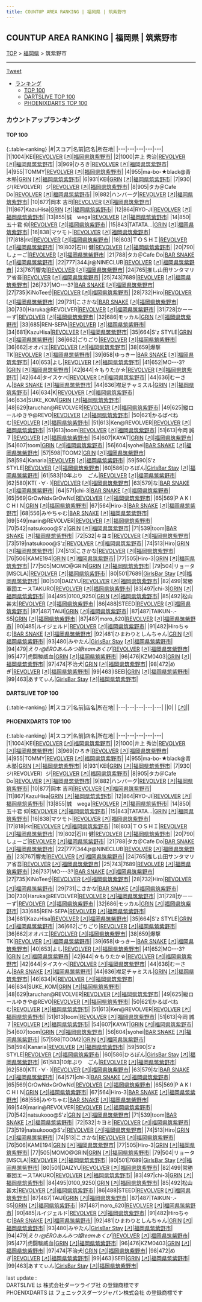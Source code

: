 ```yaml
---
title: COUNTUP AREA RANKING | 福岡県 | 筑紫野市
---
```

## COUNTUP AREA RANKING | 福岡県 | 筑紫野市

[TOP](/darts/rank/) > [福岡県](/darts/rank/福岡県/) > 筑紫野市

___

<a href="https://twitter.com/share?ref_src=twsrc%5Etfw" data-text="COUNTUP AREA RANKING | 福岡県筑紫野市" class="twitter-share-button" data-hashtags="DARTSLIVE,PHOENIXDARTS,darts,ダーツ" data-show-count="false">Tweet</a>

* [ランキング](#カウントアップランキング)
    * [TOP 100](#top-100)
    * [DARTSLIVE TOP 100](#dartslive-top-100)
    * [PHOENIXDARTS TOP 100](#phoenixdarts-top-100)

### カウントアップランキング

#### TOP 100



{:.table-ranking}
|#|スコア|名前|店名|所在地|
|---|---|---|---|---|
|1|1004|<span class="rank-name-pd">KEI</span>|<a href="/darts/rank/shops/86207.html">REVOLVER</a> <a href="https://vs.phoenixdarts.com/jp/shop/shopDetailInfo/s_86207?s_seq=86207">[↗]</a>|<a href="/darts/rank/福岡県/筑紫野市">福岡県筑紫野市</a>|
|2|1000|<span class="rank-name-pd">井上 秀治</span>|<a href="/darts/rank/shops/86207.html">REVOLVER</a> <a href="https://vs.phoenixdarts.com/jp/shop/shopDetailInfo/s_86207?s_seq=86207">[↗]</a>|<a href="/darts/rank/福岡県/筑紫野市">福岡県筑紫野市</a>|
|3|969|<span class="rank-name-pd">ひろき</span>|<a href="/darts/rank/shops/86207.html">REVOLVER</a> <a href="https://vs.phoenixdarts.com/jp/shop/shopDetailInfo/s_86207?s_seq=86207">[↗]</a>|<a href="/darts/rank/福岡県/筑紫野市">福岡県筑紫野市</a>|
|4|955|<span class="rank-name-pd">TOMMY</span>|<a href="/darts/rank/shops/86207.html">REVOLVER</a> <a href="https://vs.phoenixdarts.com/jp/shop/shopDetailInfo/s_86207?s_seq=86207">[↗]</a>|<a href="/darts/rank/福岡県/筑紫野市">福岡県筑紫野市</a>|
|4|955|<span class="rank-name-pd">ma-bo-★black@青木塾</span>|<a href="/darts/rank/shops/85645.html">GRIN</a> <a href="https://vs.phoenixdarts.com/jp/shop/shopDetailInfo/s_85645?s_seq=85645">[↗]</a>|<a href="/darts/rank/福岡県/筑紫野市">福岡県筑紫野市</a>|
|6|931|<span class="rank-name-pd">KEI</span>|<a href="/darts/rank/shops/85645.html">GRIN</a> <a href="https://vs.phoenixdarts.com/jp/shop/shopDetailInfo/s_85645?s_seq=85645">[↗]</a>|<a href="/darts/rank/福岡県/筑紫野市">福岡県筑紫野市</a>|
|7|930|<span class="rank-name-pd">ジ(REVOLVER）ジ</span>|<a href="/darts/rank/shops/86207.html">REVOLVER</a> <a href="https://vs.phoenixdarts.com/jp/shop/shopDetailInfo/s_86207?s_seq=86207">[↗]</a>|<a href="/darts/rank/福岡県/筑紫野市">福岡県筑紫野市</a>|
|8|905|<span class="rank-name-pd">タカ＠Cafe Do</span>|<a href="/darts/rank/shops/86207.html">REVOLVER</a> <a href="https://vs.phoenixdarts.com/jp/shop/shopDetailInfo/s_86207?s_seq=86207">[↗]</a>|<a href="/darts/rank/福岡県/筑紫野市">福岡県筑紫野市</a>|
|9|882|<span class="rank-name-pd">ハンバーグ</span>|<a href="/darts/rank/shops/86207.html">REVOLVER</a> <a href="https://vs.phoenixdarts.com/jp/shop/shopDetailInfo/s_86207?s_seq=86207">[↗]</a>|<a href="/darts/rank/福岡県/筑紫野市">福岡県筑紫野市</a>|
|10|877|<span class="rank-name-pd">岡本 吉司</span>|<a href="/darts/rank/shops/86207.html">REVOLVER</a> <a href="https://vs.phoenixdarts.com/jp/shop/shopDetailInfo/s_86207?s_seq=86207">[↗]</a>|<a href="/darts/rank/福岡県/筑紫野市">福岡県筑紫野市</a>|
|11|867|<span class="rank-name-pd">KazuHisa</span>|<a href="/darts/rank/shops/85645.html">GRIN</a> <a href="https://vs.phoenixdarts.com/jp/shop/shopDetailInfo/s_85645?s_seq=85645">[↗]</a>|<a href="/darts/rank/福岡県/筑紫野市">福岡県筑紫野市</a>|
|12|864|<span class="rank-name-pd">RYO-JI</span>|<a href="/darts/rank/shops/86207.html">REVOLVER</a> <a href="https://vs.phoenixdarts.com/jp/shop/shopDetailInfo/s_86207?s_seq=86207">[↗]</a>|<a href="/darts/rank/福岡県/筑紫野市">福岡県筑紫野市</a>|
|13|855|<span class="rank-name-pd">誠　wega</span>|<a href="/darts/rank/shops/86207.html">REVOLVER</a> <a href="https://vs.phoenixdarts.com/jp/shop/shopDetailInfo/s_86207?s_seq=86207">[↗]</a>|<a href="/darts/rank/福岡県/筑紫野市">福岡県筑紫野市</a>|
|14|850|<span class="rank-name-pd"><span class="pro-icon-pd"></span>五十君 仰</span>|<a href="/darts/rank/shops/86207.html">REVOLVER</a> <a href="https://vs.phoenixdarts.com/jp/shop/shopDetailInfo/s_86207?s_seq=86207">[↗]</a>|<a href="/darts/rank/福岡県/筑紫野市">福岡県筑紫野市</a>|
|15|843|<span class="rank-name-pd">TATATA...</span>|<a href="/darts/rank/shops/85645.html">GRIN</a> <a href="https://vs.phoenixdarts.com/jp/shop/shopDetailInfo/s_85645?s_seq=85645">[↗]</a>|<a href="/darts/rank/福岡県/筑紫野市">福岡県筑紫野市</a>|
|16|838|<span class="rank-name-pd">マツモト</span>|<a href="/darts/rank/shops/86207.html">REVOLVER</a> <a href="https://vs.phoenixdarts.com/jp/shop/shopDetailInfo/s_86207?s_seq=86207">[↗]</a>|<a href="/darts/rank/福岡県/筑紫野市">福岡県筑紫野市</a>|
|17|818|<span class="rank-name-pd">rkt</span>|<a href="/darts/rank/shops/86207.html">REVOLVER</a> <a href="https://vs.phoenixdarts.com/jp/shop/shopDetailInfo/s_86207?s_seq=86207">[↗]</a>|<a href="/darts/rank/福岡県/筑紫野市">福岡県筑紫野市</a>|
|18|803|<span class="rank-name-pd">ＴＯＳＨＩ</span>|<a href="/darts/rank/shops/86207.html">REVOLVER</a> <a href="https://vs.phoenixdarts.com/jp/shop/shopDetailInfo/s_86207?s_seq=86207">[↗]</a>|<a href="/darts/rank/福岡県/筑紫野市">福岡県筑紫野市</a>|
|19|802|<span class="rank-name-pd">石川 健</span>|<a href="/darts/rank/shops/86207.html">REVOLVER</a> <a href="https://vs.phoenixdarts.com/jp/shop/shopDetailInfo/s_86207?s_seq=86207">[↗]</a>|<a href="/darts/rank/福岡県/筑紫野市">福岡県筑紫野市</a>|
|20|790|<span class="rank-name-pd">しょーご</span>|<a href="/darts/rank/shops/86207.html">REVOLVER</a> <a href="https://vs.phoenixdarts.com/jp/shop/shopDetailInfo/s_86207?s_seq=86207">[↗]</a>|<a href="/darts/rank/福岡県/筑紫野市">福岡県筑紫野市</a>|
|21|788|<span class="rank-name-pd">タカ＠Cafe Do</span>|<a href="/darts/rank/shops/85534.html">BAR SNAKE</a> <a href="https://vs.phoenixdarts.com/jp/shop/shopDetailInfo/s_85534?s_seq=85534">[↗]</a>|<a href="/darts/rank/福岡県/筑紫野市">福岡県筑紫野市</a>|
|22|777|<span class="rank-name-pd">344.jr@NINECLUB</span>|<a href="/darts/rank/shops/86207.html">REVOLVER</a> <a href="https://vs.phoenixdarts.com/jp/shop/shopDetailInfo/s_86207?s_seq=86207">[↗]</a>|<a href="/darts/rank/福岡県/筑紫野市">福岡県筑紫野市</a>|
|23|767|<span class="rank-name-pd">響鬼</span>|<a href="/darts/rank/shops/86207.html">REVOLVER</a> <a href="https://vs.phoenixdarts.com/jp/shop/shopDetailInfo/s_86207?s_seq=86207">[↗]</a>|<a href="/darts/rank/福岡県/筑紫野市">福岡県筑紫野市</a>|
|24|765|<span class="rank-name-pd">推し山田サンタマリア省吾</span>|<a href="/darts/rank/shops/86207.html">REVOLVER</a> <a href="https://vs.phoenixdarts.com/jp/shop/shopDetailInfo/s_86207?s_seq=86207">[↗]</a>|<a href="/darts/rank/福岡県/筑紫野市">福岡県筑紫野市</a>|
|25|743|<span class="rank-name-pd">7689</span>|<a href="/darts/rank/shops/86207.html">REVOLVER</a> <a href="https://vs.phoenixdarts.com/jp/shop/shopDetailInfo/s_86207?s_seq=86207">[↗]</a>|<a href="/darts/rank/福岡県/筑紫野市">福岡県筑紫野市</a>|
|26|737|<span class="rank-name-pd">MO---3?</span>|<a href="/darts/rank/shops/85534.html">BAR SNAKE</a> <a href="https://vs.phoenixdarts.com/jp/shop/shopDetailInfo/s_85534?s_seq=85534">[↗]</a>|<a href="/darts/rank/福岡県/筑紫野市">福岡県筑紫野市</a>|
|27|735|<span class="rank-name-pd">KiNoTee☝️</span>|<a href="/darts/rank/shops/86207.html">REVOLVER</a> <a href="https://vs.phoenixdarts.com/jp/shop/shopDetailInfo/s_86207?s_seq=86207">[↗]</a>|<a href="/darts/rank/福岡県/筑紫野市">福岡県筑紫野市</a>|
|28|732|<span class="rank-name-pd">Hiro</span>|<a href="/darts/rank/shops/86207.html">REVOLVER</a> <a href="https://vs.phoenixdarts.com/jp/shop/shopDetailInfo/s_86207?s_seq=86207">[↗]</a>|<a href="/darts/rank/福岡県/筑紫野市">福岡県筑紫野市</a>|
|29|731|<span class="rank-name-pd">こさかな</span>|<a href="/darts/rank/shops/85534.html">BAR SNAKE</a> <a href="https://vs.phoenixdarts.com/jp/shop/shopDetailInfo/s_85534?s_seq=85534">[↗]</a>|<a href="/darts/rank/福岡県/筑紫野市">福岡県筑紫野市</a>|
|30|730|<span class="rank-name-pd">Haruka@REVOLVER</span>|<a href="/darts/rank/shops/86207.html">REVOLVER</a> <a href="https://vs.phoenixdarts.com/jp/shop/shopDetailInfo/s_86207?s_seq=86207">[↗]</a>|<a href="/darts/rank/福岡県/筑紫野市">福岡県筑紫野市</a>|
|31|728|<span class="rank-name-pd">かーーーず</span>|<a href="/darts/rank/shops/86207.html">REVOLVER</a> <a href="https://vs.phoenixdarts.com/jp/shop/shopDetailInfo/s_86207?s_seq=86207">[↗]</a>|<a href="/darts/rank/福岡県/筑紫野市">福岡県筑紫野市</a>|
|32|686|<span class="rank-name-pd">モッカル</span>|<a href="/darts/rank/shops/85645.html">GRIN</a> <a href="https://vs.phoenixdarts.com/jp/shop/shopDetailInfo/s_85645?s_seq=85645">[↗]</a>|<a href="/darts/rank/福岡県/筑紫野市">福岡県筑紫野市</a>|
|33|685|<span class="rank-name-pd">REN-SEPA</span>|<a href="/darts/rank/shops/86207.html">REVOLVER</a> <a href="https://vs.phoenixdarts.com/jp/shop/shopDetailInfo/s_86207?s_seq=86207">[↗]</a>|<a href="/darts/rank/福岡県/筑紫野市">福岡県筑紫野市</a>|
|34|681|<span class="rank-name-pd">KazuHisa</span>|<a href="/darts/rank/shops/86207.html">REVOLVER</a> <a href="https://vs.phoenixdarts.com/jp/shop/shopDetailInfo/s_86207?s_seq=86207">[↗]</a>|<a href="/darts/rank/福岡県/筑紫野市">福岡県筑紫野市</a>|
|35|664|<span class="rank-name-pd">S&#x27;z STYLE</span>|<a href="/darts/rank/shops/85645.html">GRIN</a> <a href="https://vs.phoenixdarts.com/jp/shop/shopDetailInfo/s_85645?s_seq=85645">[↗]</a>|<a href="/darts/rank/福岡県/筑紫野市">福岡県筑紫野市</a>|
|36|662|<span class="rank-name-pd">ごりごり</span>|<a href="/darts/rank/shops/86207.html">REVOLVER</a> <a href="https://vs.phoenixdarts.com/jp/shop/shopDetailInfo/s_86207?s_seq=86207">[↗]</a>|<a href="/darts/rank/福岡県/筑紫野市">福岡県筑紫野市</a>|
|36|662|<span class="rank-name-pd">オオバエ</span>|<a href="/darts/rank/shops/86207.html">REVOLVER</a> <a href="https://vs.phoenixdarts.com/jp/shop/shopDetailInfo/s_86207?s_seq=86207">[↗]</a>|<a href="/darts/rank/福岡県/筑紫野市">福岡県筑紫野市</a>|
|38|659|<span class="rank-name-pd">爆撃TK</span>|<a href="/darts/rank/shops/86207.html">REVOLVER</a> <a href="https://vs.phoenixdarts.com/jp/shop/shopDetailInfo/s_86207?s_seq=86207">[↗]</a>|<a href="/darts/rank/福岡県/筑紫野市">福岡県筑紫野市</a>|
|39|658|<span class="rank-name-pd">ゆっきー</span>|<a href="/darts/rank/shops/85534.html">BAR SNAKE</a> <a href="https://vs.phoenixdarts.com/jp/shop/shopDetailInfo/s_85534?s_seq=85534">[↗]</a>|<a href="/darts/rank/福岡県/筑紫野市">福岡県筑紫野市</a>|
|40|653|<span class="rank-name-pd">よし</span>|<a href="/darts/rank/shops/86207.html">REVOLVER</a> <a href="https://vs.phoenixdarts.com/jp/shop/shopDetailInfo/s_86207?s_seq=86207">[↗]</a>|<a href="/darts/rank/福岡県/筑紫野市">福岡県筑紫野市</a>|
|41|652|<span class="rank-name-pd">MO---3?</span>|<a href="/darts/rank/shops/85645.html">GRIN</a> <a href="https://vs.phoenixdarts.com/jp/shop/shopDetailInfo/s_85645?s_seq=85645">[↗]</a>|<a href="/darts/rank/福岡県/筑紫野市">福岡県筑紫野市</a>|
|42|644|<span class="rank-name-pd">☆もりたか☆</span>|<a href="/darts/rank/shops/86207.html">REVOLVER</a> <a href="https://vs.phoenixdarts.com/jp/shop/shopDetailInfo/s_86207?s_seq=86207">[↗]</a>|<a href="/darts/rank/福岡県/筑紫野市">福岡県筑紫野市</a>|
|42|644|<span class="rank-name-pd">タイスケべ</span>|<a href="/darts/rank/shops/86207.html">REVOLVER</a> <a href="https://vs.phoenixdarts.com/jp/shop/shopDetailInfo/s_86207?s_seq=86207">[↗]</a>|<a href="/darts/rank/福岡県/筑紫野市">福岡県筑紫野市</a>|
|44|636|<span class="rank-name-pd">むーさん</span>|<a href="/darts/rank/shops/85534.html">BAR SNAKE</a> <a href="https://vs.phoenixdarts.com/jp/shop/shopDetailInfo/s_85534?s_seq=85534">[↗]</a>|<a href="/darts/rank/福岡県/筑紫野市">福岡県筑紫野市</a>|
|44|636|<span class="rank-name-pd">襟足チャミスル</span>|<a href="/darts/rank/shops/85645.html">GRIN</a> <a href="https://vs.phoenixdarts.com/jp/shop/shopDetailInfo/s_85645?s_seq=85645">[↗]</a>|<a href="/darts/rank/福岡県/筑紫野市">福岡県筑紫野市</a>|
|46|634|<span class="rank-name-pd">K</span>|<a href="/darts/rank/shops/86207.html">REVOLVER</a> <a href="https://vs.phoenixdarts.com/jp/shop/shopDetailInfo/s_86207?s_seq=86207">[↗]</a>|<a href="/darts/rank/福岡県/筑紫野市">福岡県筑紫野市</a>|
|46|634|<span class="rank-name-pd">SUKE_KOM</span>|<a href="/darts/rank/shops/85645.html">GRIN</a> <a href="https://vs.phoenixdarts.com/jp/shop/shopDetailInfo/s_85645?s_seq=85645">[↗]</a>|<a href="/darts/rank/福岡県/筑紫野市">福岡県筑紫野市</a>|
|48|629|<span class="rank-name-pd">taruchan@REVOLVER</span>|<a href="/darts/rank/shops/86207.html">REVOLVER</a> <a href="https://vs.phoenixdarts.com/jp/shop/shopDetailInfo/s_86207?s_seq=86207">[↗]</a>|<a href="/darts/rank/福岡県/筑紫野市">福岡県筑紫野市</a>|
|49|625|<span class="rank-name-pd">縦ロールゆきや@REVO</span>|<a href="/darts/rank/shops/86207.html">REVOLVER</a> <a href="https://vs.phoenixdarts.com/jp/shop/shopDetailInfo/s_86207?s_seq=86207">[↗]</a>|<a href="/darts/rank/福岡県/筑紫野市">福岡県筑紫野市</a>|
|50|621|<span class="rank-name-pd">かるばぺねむ</span>|<a href="/darts/rank/shops/86207.html">REVOLVER</a> <a href="https://vs.phoenixdarts.com/jp/shop/shopDetailInfo/s_86207?s_seq=86207">[↗]</a>|<a href="/darts/rank/福岡県/筑紫野市">福岡県筑紫野市</a>|
|51|613|<span class="rank-name-pd">Ken@REVOLVER</span>|<a href="/darts/rank/shops/86207.html">REVOLVER</a> <a href="https://vs.phoenixdarts.com/jp/shop/shopDetailInfo/s_86207?s_seq=86207">[↗]</a>|<a href="/darts/rank/福岡県/筑紫野市">福岡県筑紫野市</a>|
|51|613|<span class="rank-name-pd">toom</span>|<a href="/darts/rank/shops/86207.html">REVOLVER</a> <a href="https://vs.phoenixdarts.com/jp/shop/shopDetailInfo/s_86207?s_seq=86207">[↗]</a>|<a href="/darts/rank/福岡県/筑紫野市">福岡県筑紫野市</a>|
|51|613|<span class="rank-name-pd">今岡 誠７</span>|<a href="/darts/rank/shops/86207.html">REVOLVER</a> <a href="https://vs.phoenixdarts.com/jp/shop/shopDetailInfo/s_86207?s_seq=86207">[↗]</a>|<a href="/darts/rank/福岡県/筑紫野市">福岡県筑紫野市</a>|
|54|607|<span class="rank-name-pd">KAYAT</span>|<a href="/darts/rank/shops/85645.html">GRIN</a> <a href="https://vs.phoenixdarts.com/jp/shop/shopDetailInfo/s_85645?s_seq=85645">[↗]</a>|<a href="/darts/rank/福岡県/筑紫野市">福岡県筑紫野市</a>|
|54|607|<span class="rank-name-pd">toom</span>|<a href="/darts/rank/shops/85645.html">GRIN</a> <a href="https://vs.phoenixdarts.com/jp/shop/shopDetailInfo/s_85645?s_seq=85645">[↗]</a>|<a href="/darts/rank/福岡県/筑紫野市">福岡県筑紫野市</a>|
|56|604|<span class="rank-name-pd">syohei</span>|<a href="/darts/rank/shops/85534.html">BAR SNAKE</a> <a href="https://vs.phoenixdarts.com/jp/shop/shopDetailInfo/s_85534?s_seq=85534">[↗]</a>|<a href="/darts/rank/福岡県/筑紫野市">福岡県筑紫野市</a>|
|57|598|<span class="rank-name-pd">TOOM2</span>|<a href="/darts/rank/shops/85645.html">GRIN</a> <a href="https://vs.phoenixdarts.com/jp/shop/shopDetailInfo/s_85645?s_seq=85645">[↗]</a>|<a href="/darts/rank/福岡県/筑紫野市">福岡県筑紫野市</a>|
|58|594|<span class="rank-name-pd">Kanaria</span>|<a href="/darts/rank/shops/86207.html">REVOLVER</a> <a href="https://vs.phoenixdarts.com/jp/shop/shopDetailInfo/s_86207?s_seq=86207">[↗]</a>|<a href="/darts/rank/福岡県/筑紫野市">福岡県筑紫野市</a>|
|59|590|<span class="rank-name-pd">S&#x27;z STYLE</span>|<a href="/darts/rank/shops/86207.html">REVOLVER</a> <a href="https://vs.phoenixdarts.com/jp/shop/shopDetailInfo/s_86207?s_seq=86207">[↗]</a>|<a href="/darts/rank/福岡県/筑紫野市">福岡県筑紫野市</a>|
|60|586|<span class="rank-name-pd">ひろぽん</span>|<a href="/darts/rank/shops/85653.html">GirlsBar Stay</a> <a href="https://vs.phoenixdarts.com/jp/shop/shopDetailInfo/s_85653?s_seq=85653">[↗]</a>|<a href="/darts/rank/福岡県/筑紫野市">福岡県筑紫野市</a>|
|61|583|<span class="rank-name-pd">10年ぶり　ごん</span>|<a href="/darts/rank/shops/86207.html">REVOLVER</a> <a href="https://vs.phoenixdarts.com/jp/shop/shopDetailInfo/s_86207?s_seq=86207">[↗]</a>|<a href="/darts/rank/福岡県/筑紫野市">福岡県筑紫野市</a>|
|62|580|<span class="rank-name-pd">KT( ･∀･ )</span>|<a href="/darts/rank/shops/86207.html">REVOLVER</a> <a href="https://vs.phoenixdarts.com/jp/shop/shopDetailInfo/s_86207?s_seq=86207">[↗]</a>|<a href="/darts/rank/福岡県/筑紫野市">福岡県筑紫野市</a>|
|63|579|<span class="rank-name-pd">な</span>|<a href="/darts/rank/shops/85534.html">BAR SNAKE</a> <a href="https://vs.phoenixdarts.com/jp/shop/shopDetailInfo/s_85534?s_seq=85534">[↗]</a>|<a href="/darts/rank/福岡県/筑紫野市">福岡県筑紫野市</a>|
|64|571|<span class="rank-name-pd">chi-3</span>|<a href="/darts/rank/shops/85534.html">BAR SNAKE</a> <a href="https://vs.phoenixdarts.com/jp/shop/shopDetailInfo/s_85534?s_seq=85534">[↗]</a>|<a href="/darts/rank/福岡県/筑紫野市">福岡県筑紫野市</a>|
|65|569|<span class="rank-name-pd">GrOwNd×GrOwNd</span>|<a href="/darts/rank/shops/86207.html">REVOLVER</a> <a href="https://vs.phoenixdarts.com/jp/shop/shopDetailInfo/s_86207?s_seq=86207">[↗]</a>|<a href="/darts/rank/福岡県/筑紫野市">福岡県筑紫野市</a>|
|65|569|<span class="rank-name-pd">P A K I C H I N</span>|<a href="/darts/rank/shops/85645.html">GRIN</a> <a href="https://vs.phoenixdarts.com/jp/shop/shopDetailInfo/s_85645?s_seq=85645">[↗]</a>|<a href="/darts/rank/福岡県/筑紫野市">福岡県筑紫野市</a>|
|67|564|<span class="rank-name-pd">Hiro-3</span>|<a href="/darts/rank/shops/85534.html">BAR SNAKE</a> <a href="https://vs.phoenixdarts.com/jp/shop/shopDetailInfo/s_85534?s_seq=85534">[↗]</a>|<a href="/darts/rank/福岡県/筑紫野市">福岡県筑紫野市</a>|
|68|556|<span class="rank-name-pd">みやちゃむ</span>|<a href="/darts/rank/shops/85534.html">BAR SNAKE</a> <a href="https://vs.phoenixdarts.com/jp/shop/shopDetailInfo/s_85534?s_seq=85534">[↗]</a>|<a href="/darts/rank/福岡県/筑紫野市">福岡県筑紫野市</a>|
|69|549|<span class="rank-name-pd">marin@REVOLVER</span>|<a href="/darts/rank/shops/86207.html">REVOLVER</a> <a href="https://vs.phoenixdarts.com/jp/shop/shopDetailInfo/s_86207?s_seq=86207">[↗]</a>|<a href="/darts/rank/福岡県/筑紫野市">福岡県筑紫野市</a>|
|70|542|<span class="rank-name-pd">natsukooo@S&#x27;z</span>|<a href="/darts/rank/shops/85645.html">GRIN</a> <a href="https://vs.phoenixdarts.com/jp/shop/shopDetailInfo/s_85645?s_seq=85645">[↗]</a>|<a href="/darts/rank/福岡県/筑紫野市">福岡県筑紫野市</a>|
|71|539|<span class="rank-name-pd">toom</span>|<a href="/darts/rank/shops/85534.html">BAR SNAKE</a> <a href="https://vs.phoenixdarts.com/jp/shop/shopDetailInfo/s_85534?s_seq=85534">[↗]</a>|<a href="/darts/rank/福岡県/筑紫野市">福岡県筑紫野市</a>|
|72|532|<span class="rank-name-pd">キヨミ</span>|<a href="/darts/rank/shops/86207.html">REVOLVER</a> <a href="https://vs.phoenixdarts.com/jp/shop/shopDetailInfo/s_86207?s_seq=86207">[↗]</a>|<a href="/darts/rank/福岡県/筑紫野市">福岡県筑紫野市</a>|
|73|519|<span class="rank-name-pd">natsukooo@S&#x27;z</span>|<a href="/darts/rank/shops/86207.html">REVOLVER</a> <a href="https://vs.phoenixdarts.com/jp/shop/shopDetailInfo/s_86207?s_seq=86207">[↗]</a>|<a href="/darts/rank/福岡県/筑紫野市">福岡県筑紫野市</a>|
|74|513|<span class="rank-name-pd">Hiro</span>|<a href="/darts/rank/shops/85645.html">GRIN</a> <a href="https://vs.phoenixdarts.com/jp/shop/shopDetailInfo/s_85645?s_seq=85645">[↗]</a>|<a href="/darts/rank/福岡県/筑紫野市">福岡県筑紫野市</a>|
|74|513|<span class="rank-name-pd">こさかな</span>|<a href="/darts/rank/shops/86207.html">REVOLVER</a> <a href="https://vs.phoenixdarts.com/jp/shop/shopDetailInfo/s_86207?s_seq=86207">[↗]</a>|<a href="/darts/rank/福岡県/筑紫野市">福岡県筑紫野市</a>|
|76|506|<span class="rank-name-pd">KAME194</span>|<a href="/darts/rank/shops/85645.html">GRIN</a> <a href="https://vs.phoenixdarts.com/jp/shop/shopDetailInfo/s_85645?s_seq=85645">[↗]</a>|<a href="/darts/rank/福岡県/筑紫野市">福岡県筑紫野市</a>|
|77|505|<span class="rank-name-pd">Hiro-3</span>|<a href="/darts/rank/shops/85645.html">GRIN</a> <a href="https://vs.phoenixdarts.com/jp/shop/shopDetailInfo/s_85645?s_seq=85645">[↗]</a>|<a href="/darts/rank/福岡県/筑紫野市">福岡県筑紫野市</a>|
|77|505|<span class="rank-name-pd">MOMO@GRIN</span>|<a href="/darts/rank/shops/85645.html">GRIN</a> <a href="https://vs.phoenixdarts.com/jp/shop/shopDetailInfo/s_85645?s_seq=85645">[↗]</a>|<a href="/darts/rank/福岡県/筑紫野市">福岡県筑紫野市</a>|
|79|504|<span class="rank-name-pd">リョータ[MSCLA]</span>|<a href="/darts/rank/shops/86207.html">REVOLVER</a> <a href="https://vs.phoenixdarts.com/jp/shop/shopDetailInfo/s_86207?s_seq=86207">[↗]</a>|<a href="/darts/rank/福岡県/筑紫野市">福岡県筑紫野市</a>|
|80|501|<span class="rank-name-pd">7689</span>|<a href="/darts/rank/shops/85653.html">GirlsBar Stay</a> <a href="https://vs.phoenixdarts.com/jp/shop/shopDetailInfo/s_85653?s_seq=85653">[↗]</a>|<a href="/darts/rank/福岡県/筑紫野市">福岡県筑紫野市</a>|
|80|501|<span class="rank-name-pd">DAIZYU</span>|<a href="/darts/rank/shops/86207.html">REVOLVER</a> <a href="https://vs.phoenixdarts.com/jp/shop/shopDetailInfo/s_86207?s_seq=86207">[↗]</a>|<a href="/darts/rank/福岡県/筑紫野市">福岡県筑紫野市</a>|
|82|499|<span class="rank-name-pd">常勝軍団エースTAKURO</span>|<a href="/darts/rank/shops/86207.html">REVOLVER</a> <a href="https://vs.phoenixdarts.com/jp/shop/shopDetailInfo/s_86207?s_seq=86207">[↗]</a>|<a href="/darts/rank/福岡県/筑紫野市">福岡県筑紫野市</a>|
|83|497|<span class="rank-name-pd">chi-3</span>|<a href="/darts/rank/shops/85645.html">GRIN</a> <a href="https://vs.phoenixdarts.com/jp/shop/shopDetailInfo/s_85645?s_seq=85645">[↗]</a>|<a href="/darts/rank/福岡県/筑紫野市">福岡県筑紫野市</a>|
|84|495|<span class="rank-name-pd">0100_9250</span>|<a href="/darts/rank/shops/85645.html">GRIN</a> <a href="https://vs.phoenixdarts.com/jp/shop/shopDetailInfo/s_85645?s_seq=85645">[↗]</a>|<a href="/darts/rank/福岡県/筑紫野市">福岡県筑紫野市</a>|
|85|492|<span class="rank-name-pd">松山　甚太</span>|<a href="/darts/rank/shops/86207.html">REVOLVER</a> <a href="https://vs.phoenixdarts.com/jp/shop/shopDetailInfo/s_86207?s_seq=86207">[↗]</a>|<a href="/darts/rank/福岡県/筑紫野市">福岡県筑紫野市</a>|
|86|488|<span class="rank-name-pd">STEED</span>|<a href="/darts/rank/shops/86207.html">REVOLVER</a> <a href="https://vs.phoenixdarts.com/jp/shop/shopDetailInfo/s_86207?s_seq=86207">[↗]</a>|<a href="/darts/rank/福岡県/筑紫野市">福岡県筑紫野市</a>|
|87|487|<span class="rank-name-pd">TAIJI</span>|<a href="/darts/rank/shops/85645.html">GRIN</a> <a href="https://vs.phoenixdarts.com/jp/shop/shopDetailInfo/s_85645?s_seq=85645">[↗]</a>|<a href="/darts/rank/福岡県/筑紫野市">福岡県筑紫野市</a>|
|87|487|<span class="rank-name-pd">TAIKUN-.-S5</span>|<a href="/darts/rank/shops/85645.html">GRIN</a> <a href="https://vs.phoenixdarts.com/jp/shop/shopDetailInfo/s_85645?s_seq=85645">[↗]</a>|<a href="/darts/rank/福岡県/筑紫野市">福岡県筑紫野市</a>|
|87|487|<span class="rank-name-pd">moro_620</span>|<a href="/darts/rank/shops/86207.html">REVOLVER</a> <a href="https://vs.phoenixdarts.com/jp/shop/shopDetailInfo/s_86207?s_seq=86207">[↗]</a>|<a href="/darts/rank/福岡県/筑紫野市">福岡県筑紫野市</a>|
|90|485|<span class="rank-name-pd">ルイジェルド</span>|<a href="/darts/rank/shops/86207.html">REVOLVER</a> <a href="https://vs.phoenixdarts.com/jp/shop/shopDetailInfo/s_86207?s_seq=86207">[↗]</a>|<a href="/darts/rank/福岡県/筑紫野市">福岡県筑紫野市</a>|
|91|482|<span class="rank-name-pd">Hiroちゃむ</span>|<a href="/darts/rank/shops/85534.html">BAR SNAKE</a> <a href="https://vs.phoenixdarts.com/jp/shop/shopDetailInfo/s_85534?s_seq=85534">[↗]</a>|<a href="/darts/rank/福岡県/筑紫野市">福岡県筑紫野市</a>|
|92|481|<span class="rank-name-pd">ひまわりとしんちゃん</span>|<a href="/darts/rank/shops/85645.html">GRIN</a> <a href="https://vs.phoenixdarts.com/jp/shop/shopDetailInfo/s_85645?s_seq=85645">[↗]</a>|<a href="/darts/rank/福岡県/筑紫野市">福岡県筑紫野市</a>|
|93|480|<span class="rank-name-pd">みやたん</span>|<a href="/darts/rank/shops/85653.html">GirlsBar Stay</a> <a href="https://vs.phoenixdarts.com/jp/shop/shopDetailInfo/s_85653?s_seq=85653">[↗]</a>|<a href="/darts/rank/福岡県/筑紫野市">福岡県筑紫野市</a>|
|94|479|<span class="rank-name-pd">*えりｨ@EROあんみつ姫teamあくび*</span>|<a href="/darts/rank/shops/86207.html">REVOLVER</a> <a href="https://vs.phoenixdarts.com/jp/shop/shopDetailInfo/s_86207?s_seq=86207">[↗]</a>|<a href="/darts/rank/福岡県/筑紫野市">福岡県筑紫野市</a>|
|95|477|<span class="rank-name-pd">虎闘駿威血</span>|<a href="/darts/rank/shops/85645.html">GRIN</a> <a href="https://vs.phoenixdarts.com/jp/shop/shopDetailInfo/s_85645?s_seq=85645">[↗]</a>|<a href="/darts/rank/福岡県/筑紫野市">福岡県筑紫野市</a>|
|96|476|<span class="rank-name-pd">KZM0403</span>|<a href="/darts/rank/shops/85645.html">GRIN</a> <a href="https://vs.phoenixdarts.com/jp/shop/shopDetailInfo/s_85645?s_seq=85645">[↗]</a>|<a href="/darts/rank/福岡県/筑紫野市">福岡県筑紫野市</a>|
|97|474|<span class="rank-name-pd">不治犬</span>|<a href="/darts/rank/shops/85645.html">GRIN</a> <a href="https://vs.phoenixdarts.com/jp/shop/shopDetailInfo/s_85645?s_seq=85645">[↗]</a>|<a href="/darts/rank/福岡県/筑紫野市">福岡県筑紫野市</a>|
|98|472|<span class="rank-name-pd">めぎ</span>|<a href="/darts/rank/shops/86207.html">REVOLVER</a> <a href="https://vs.phoenixdarts.com/jp/shop/shopDetailInfo/s_86207?s_seq=86207">[↗]</a>|<a href="/darts/rank/福岡県/筑紫野市">福岡県筑紫野市</a>|
|99|463|<span class="rank-name-pd">ISEEI</span>|<a href="/darts/rank/shops/85645.html">GRIN</a> <a href="https://vs.phoenixdarts.com/jp/shop/shopDetailInfo/s_85645?s_seq=85645">[↗]</a>|<a href="/darts/rank/福岡県/筑紫野市">福岡県筑紫野市</a>|
|99|463|<span class="rank-name-pd">あすてぃん</span>|<a href="/darts/rank/shops/85653.html">GirlsBar Stay</a> <a href="https://vs.phoenixdarts.com/jp/shop/shopDetailInfo/s_85653?s_seq=85653">[↗]</a>|<a href="/darts/rank/福岡県/筑紫野市">福岡県筑紫野市</a>|


#### DARTSLIVE TOP 100



{:.table-ranking}
|#|スコア|名前|店名|所在地|
|---|---|---|---|---|
||0|<span class="rank-name-dl"> </span>|<a href="/darts/rank/shops/.html"></a> <a href="">[↗]</a>|<a href="/darts/rank//"></a>|


#### PHOENIXDARTS TOP 100



{:.table-ranking}
|#|スコア|名前|店名|所在地|
|---|---|---|---|---|
|1|1004|<span class="rank-name-pd">KEI</span>|<a href="/darts/rank/shops/86207.html">REVOLVER</a> <a href="https://vs.phoenixdarts.com/jp/shop/shopDetailInfo/s_86207?s_seq=86207">[↗]</a>|<a href="/darts/rank/福岡県/筑紫野市">福岡県筑紫野市</a>|
|2|1000|<span class="rank-name-pd">井上 秀治</span>|<a href="/darts/rank/shops/86207.html">REVOLVER</a> <a href="https://vs.phoenixdarts.com/jp/shop/shopDetailInfo/s_86207?s_seq=86207">[↗]</a>|<a href="/darts/rank/福岡県/筑紫野市">福岡県筑紫野市</a>|
|3|969|<span class="rank-name-pd">ひろき</span>|<a href="/darts/rank/shops/86207.html">REVOLVER</a> <a href="https://vs.phoenixdarts.com/jp/shop/shopDetailInfo/s_86207?s_seq=86207">[↗]</a>|<a href="/darts/rank/福岡県/筑紫野市">福岡県筑紫野市</a>|
|4|955|<span class="rank-name-pd">TOMMY</span>|<a href="/darts/rank/shops/86207.html">REVOLVER</a> <a href="https://vs.phoenixdarts.com/jp/shop/shopDetailInfo/s_86207?s_seq=86207">[↗]</a>|<a href="/darts/rank/福岡県/筑紫野市">福岡県筑紫野市</a>|
|4|955|<span class="rank-name-pd">ma-bo-★black@青木塾</span>|<a href="/darts/rank/shops/85645.html">GRIN</a> <a href="https://vs.phoenixdarts.com/jp/shop/shopDetailInfo/s_85645?s_seq=85645">[↗]</a>|<a href="/darts/rank/福岡県/筑紫野市">福岡県筑紫野市</a>|
|6|931|<span class="rank-name-pd">KEI</span>|<a href="/darts/rank/shops/85645.html">GRIN</a> <a href="https://vs.phoenixdarts.com/jp/shop/shopDetailInfo/s_85645?s_seq=85645">[↗]</a>|<a href="/darts/rank/福岡県/筑紫野市">福岡県筑紫野市</a>|
|7|930|<span class="rank-name-pd">ジ(REVOLVER）ジ</span>|<a href="/darts/rank/shops/86207.html">REVOLVER</a> <a href="https://vs.phoenixdarts.com/jp/shop/shopDetailInfo/s_86207?s_seq=86207">[↗]</a>|<a href="/darts/rank/福岡県/筑紫野市">福岡県筑紫野市</a>|
|8|905|<span class="rank-name-pd">タカ＠Cafe Do</span>|<a href="/darts/rank/shops/86207.html">REVOLVER</a> <a href="https://vs.phoenixdarts.com/jp/shop/shopDetailInfo/s_86207?s_seq=86207">[↗]</a>|<a href="/darts/rank/福岡県/筑紫野市">福岡県筑紫野市</a>|
|9|882|<span class="rank-name-pd">ハンバーグ</span>|<a href="/darts/rank/shops/86207.html">REVOLVER</a> <a href="https://vs.phoenixdarts.com/jp/shop/shopDetailInfo/s_86207?s_seq=86207">[↗]</a>|<a href="/darts/rank/福岡県/筑紫野市">福岡県筑紫野市</a>|
|10|877|<span class="rank-name-pd">岡本 吉司</span>|<a href="/darts/rank/shops/86207.html">REVOLVER</a> <a href="https://vs.phoenixdarts.com/jp/shop/shopDetailInfo/s_86207?s_seq=86207">[↗]</a>|<a href="/darts/rank/福岡県/筑紫野市">福岡県筑紫野市</a>|
|11|867|<span class="rank-name-pd">KazuHisa</span>|<a href="/darts/rank/shops/85645.html">GRIN</a> <a href="https://vs.phoenixdarts.com/jp/shop/shopDetailInfo/s_85645?s_seq=85645">[↗]</a>|<a href="/darts/rank/福岡県/筑紫野市">福岡県筑紫野市</a>|
|12|864|<span class="rank-name-pd">RYO-JI</span>|<a href="/darts/rank/shops/86207.html">REVOLVER</a> <a href="https://vs.phoenixdarts.com/jp/shop/shopDetailInfo/s_86207?s_seq=86207">[↗]</a>|<a href="/darts/rank/福岡県/筑紫野市">福岡県筑紫野市</a>|
|13|855|<span class="rank-name-pd">誠　wega</span>|<a href="/darts/rank/shops/86207.html">REVOLVER</a> <a href="https://vs.phoenixdarts.com/jp/shop/shopDetailInfo/s_86207?s_seq=86207">[↗]</a>|<a href="/darts/rank/福岡県/筑紫野市">福岡県筑紫野市</a>|
|14|850|<span class="rank-name-pd"><span class="pro-icon-pd"></span>五十君 仰</span>|<a href="/darts/rank/shops/86207.html">REVOLVER</a> <a href="https://vs.phoenixdarts.com/jp/shop/shopDetailInfo/s_86207?s_seq=86207">[↗]</a>|<a href="/darts/rank/福岡県/筑紫野市">福岡県筑紫野市</a>|
|15|843|<span class="rank-name-pd">TATATA...</span>|<a href="/darts/rank/shops/85645.html">GRIN</a> <a href="https://vs.phoenixdarts.com/jp/shop/shopDetailInfo/s_85645?s_seq=85645">[↗]</a>|<a href="/darts/rank/福岡県/筑紫野市">福岡県筑紫野市</a>|
|16|838|<span class="rank-name-pd">マツモト</span>|<a href="/darts/rank/shops/86207.html">REVOLVER</a> <a href="https://vs.phoenixdarts.com/jp/shop/shopDetailInfo/s_86207?s_seq=86207">[↗]</a>|<a href="/darts/rank/福岡県/筑紫野市">福岡県筑紫野市</a>|
|17|818|<span class="rank-name-pd">rkt</span>|<a href="/darts/rank/shops/86207.html">REVOLVER</a> <a href="https://vs.phoenixdarts.com/jp/shop/shopDetailInfo/s_86207?s_seq=86207">[↗]</a>|<a href="/darts/rank/福岡県/筑紫野市">福岡県筑紫野市</a>|
|18|803|<span class="rank-name-pd">ＴＯＳＨＩ</span>|<a href="/darts/rank/shops/86207.html">REVOLVER</a> <a href="https://vs.phoenixdarts.com/jp/shop/shopDetailInfo/s_86207?s_seq=86207">[↗]</a>|<a href="/darts/rank/福岡県/筑紫野市">福岡県筑紫野市</a>|
|19|802|<span class="rank-name-pd">石川 健</span>|<a href="/darts/rank/shops/86207.html">REVOLVER</a> <a href="https://vs.phoenixdarts.com/jp/shop/shopDetailInfo/s_86207?s_seq=86207">[↗]</a>|<a href="/darts/rank/福岡県/筑紫野市">福岡県筑紫野市</a>|
|20|790|<span class="rank-name-pd">しょーご</span>|<a href="/darts/rank/shops/86207.html">REVOLVER</a> <a href="https://vs.phoenixdarts.com/jp/shop/shopDetailInfo/s_86207?s_seq=86207">[↗]</a>|<a href="/darts/rank/福岡県/筑紫野市">福岡県筑紫野市</a>|
|21|788|<span class="rank-name-pd">タカ＠Cafe Do</span>|<a href="/darts/rank/shops/85534.html">BAR SNAKE</a> <a href="https://vs.phoenixdarts.com/jp/shop/shopDetailInfo/s_85534?s_seq=85534">[↗]</a>|<a href="/darts/rank/福岡県/筑紫野市">福岡県筑紫野市</a>|
|22|777|<span class="rank-name-pd">344.jr@NINECLUB</span>|<a href="/darts/rank/shops/86207.html">REVOLVER</a> <a href="https://vs.phoenixdarts.com/jp/shop/shopDetailInfo/s_86207?s_seq=86207">[↗]</a>|<a href="/darts/rank/福岡県/筑紫野市">福岡県筑紫野市</a>|
|23|767|<span class="rank-name-pd">響鬼</span>|<a href="/darts/rank/shops/86207.html">REVOLVER</a> <a href="https://vs.phoenixdarts.com/jp/shop/shopDetailInfo/s_86207?s_seq=86207">[↗]</a>|<a href="/darts/rank/福岡県/筑紫野市">福岡県筑紫野市</a>|
|24|765|<span class="rank-name-pd">推し山田サンタマリア省吾</span>|<a href="/darts/rank/shops/86207.html">REVOLVER</a> <a href="https://vs.phoenixdarts.com/jp/shop/shopDetailInfo/s_86207?s_seq=86207">[↗]</a>|<a href="/darts/rank/福岡県/筑紫野市">福岡県筑紫野市</a>|
|25|743|<span class="rank-name-pd">7689</span>|<a href="/darts/rank/shops/86207.html">REVOLVER</a> <a href="https://vs.phoenixdarts.com/jp/shop/shopDetailInfo/s_86207?s_seq=86207">[↗]</a>|<a href="/darts/rank/福岡県/筑紫野市">福岡県筑紫野市</a>|
|26|737|<span class="rank-name-pd">MO---3?</span>|<a href="/darts/rank/shops/85534.html">BAR SNAKE</a> <a href="https://vs.phoenixdarts.com/jp/shop/shopDetailInfo/s_85534?s_seq=85534">[↗]</a>|<a href="/darts/rank/福岡県/筑紫野市">福岡県筑紫野市</a>|
|27|735|<span class="rank-name-pd">KiNoTee☝️</span>|<a href="/darts/rank/shops/86207.html">REVOLVER</a> <a href="https://vs.phoenixdarts.com/jp/shop/shopDetailInfo/s_86207?s_seq=86207">[↗]</a>|<a href="/darts/rank/福岡県/筑紫野市">福岡県筑紫野市</a>|
|28|732|<span class="rank-name-pd">Hiro</span>|<a href="/darts/rank/shops/86207.html">REVOLVER</a> <a href="https://vs.phoenixdarts.com/jp/shop/shopDetailInfo/s_86207?s_seq=86207">[↗]</a>|<a href="/darts/rank/福岡県/筑紫野市">福岡県筑紫野市</a>|
|29|731|<span class="rank-name-pd">こさかな</span>|<a href="/darts/rank/shops/85534.html">BAR SNAKE</a> <a href="https://vs.phoenixdarts.com/jp/shop/shopDetailInfo/s_85534?s_seq=85534">[↗]</a>|<a href="/darts/rank/福岡県/筑紫野市">福岡県筑紫野市</a>|
|30|730|<span class="rank-name-pd">Haruka@REVOLVER</span>|<a href="/darts/rank/shops/86207.html">REVOLVER</a> <a href="https://vs.phoenixdarts.com/jp/shop/shopDetailInfo/s_86207?s_seq=86207">[↗]</a>|<a href="/darts/rank/福岡県/筑紫野市">福岡県筑紫野市</a>|
|31|728|<span class="rank-name-pd">かーーーず</span>|<a href="/darts/rank/shops/86207.html">REVOLVER</a> <a href="https://vs.phoenixdarts.com/jp/shop/shopDetailInfo/s_86207?s_seq=86207">[↗]</a>|<a href="/darts/rank/福岡県/筑紫野市">福岡県筑紫野市</a>|
|32|686|<span class="rank-name-pd">モッカル</span>|<a href="/darts/rank/shops/85645.html">GRIN</a> <a href="https://vs.phoenixdarts.com/jp/shop/shopDetailInfo/s_85645?s_seq=85645">[↗]</a>|<a href="/darts/rank/福岡県/筑紫野市">福岡県筑紫野市</a>|
|33|685|<span class="rank-name-pd">REN-SEPA</span>|<a href="/darts/rank/shops/86207.html">REVOLVER</a> <a href="https://vs.phoenixdarts.com/jp/shop/shopDetailInfo/s_86207?s_seq=86207">[↗]</a>|<a href="/darts/rank/福岡県/筑紫野市">福岡県筑紫野市</a>|
|34|681|<span class="rank-name-pd">KazuHisa</span>|<a href="/darts/rank/shops/86207.html">REVOLVER</a> <a href="https://vs.phoenixdarts.com/jp/shop/shopDetailInfo/s_86207?s_seq=86207">[↗]</a>|<a href="/darts/rank/福岡県/筑紫野市">福岡県筑紫野市</a>|
|35|664|<span class="rank-name-pd">S&#x27;z STYLE</span>|<a href="/darts/rank/shops/85645.html">GRIN</a> <a href="https://vs.phoenixdarts.com/jp/shop/shopDetailInfo/s_85645?s_seq=85645">[↗]</a>|<a href="/darts/rank/福岡県/筑紫野市">福岡県筑紫野市</a>|
|36|662|<span class="rank-name-pd">ごりごり</span>|<a href="/darts/rank/shops/86207.html">REVOLVER</a> <a href="https://vs.phoenixdarts.com/jp/shop/shopDetailInfo/s_86207?s_seq=86207">[↗]</a>|<a href="/darts/rank/福岡県/筑紫野市">福岡県筑紫野市</a>|
|36|662|<span class="rank-name-pd">オオバエ</span>|<a href="/darts/rank/shops/86207.html">REVOLVER</a> <a href="https://vs.phoenixdarts.com/jp/shop/shopDetailInfo/s_86207?s_seq=86207">[↗]</a>|<a href="/darts/rank/福岡県/筑紫野市">福岡県筑紫野市</a>|
|38|659|<span class="rank-name-pd">爆撃TK</span>|<a href="/darts/rank/shops/86207.html">REVOLVER</a> <a href="https://vs.phoenixdarts.com/jp/shop/shopDetailInfo/s_86207?s_seq=86207">[↗]</a>|<a href="/darts/rank/福岡県/筑紫野市">福岡県筑紫野市</a>|
|39|658|<span class="rank-name-pd">ゆっきー</span>|<a href="/darts/rank/shops/85534.html">BAR SNAKE</a> <a href="https://vs.phoenixdarts.com/jp/shop/shopDetailInfo/s_85534?s_seq=85534">[↗]</a>|<a href="/darts/rank/福岡県/筑紫野市">福岡県筑紫野市</a>|
|40|653|<span class="rank-name-pd">よし</span>|<a href="/darts/rank/shops/86207.html">REVOLVER</a> <a href="https://vs.phoenixdarts.com/jp/shop/shopDetailInfo/s_86207?s_seq=86207">[↗]</a>|<a href="/darts/rank/福岡県/筑紫野市">福岡県筑紫野市</a>|
|41|652|<span class="rank-name-pd">MO---3?</span>|<a href="/darts/rank/shops/85645.html">GRIN</a> <a href="https://vs.phoenixdarts.com/jp/shop/shopDetailInfo/s_85645?s_seq=85645">[↗]</a>|<a href="/darts/rank/福岡県/筑紫野市">福岡県筑紫野市</a>|
|42|644|<span class="rank-name-pd">☆もりたか☆</span>|<a href="/darts/rank/shops/86207.html">REVOLVER</a> <a href="https://vs.phoenixdarts.com/jp/shop/shopDetailInfo/s_86207?s_seq=86207">[↗]</a>|<a href="/darts/rank/福岡県/筑紫野市">福岡県筑紫野市</a>|
|42|644|<span class="rank-name-pd">タイスケべ</span>|<a href="/darts/rank/shops/86207.html">REVOLVER</a> <a href="https://vs.phoenixdarts.com/jp/shop/shopDetailInfo/s_86207?s_seq=86207">[↗]</a>|<a href="/darts/rank/福岡県/筑紫野市">福岡県筑紫野市</a>|
|44|636|<span class="rank-name-pd">むーさん</span>|<a href="/darts/rank/shops/85534.html">BAR SNAKE</a> <a href="https://vs.phoenixdarts.com/jp/shop/shopDetailInfo/s_85534?s_seq=85534">[↗]</a>|<a href="/darts/rank/福岡県/筑紫野市">福岡県筑紫野市</a>|
|44|636|<span class="rank-name-pd">襟足チャミスル</span>|<a href="/darts/rank/shops/85645.html">GRIN</a> <a href="https://vs.phoenixdarts.com/jp/shop/shopDetailInfo/s_85645?s_seq=85645">[↗]</a>|<a href="/darts/rank/福岡県/筑紫野市">福岡県筑紫野市</a>|
|46|634|<span class="rank-name-pd">K</span>|<a href="/darts/rank/shops/86207.html">REVOLVER</a> <a href="https://vs.phoenixdarts.com/jp/shop/shopDetailInfo/s_86207?s_seq=86207">[↗]</a>|<a href="/darts/rank/福岡県/筑紫野市">福岡県筑紫野市</a>|
|46|634|<span class="rank-name-pd">SUKE_KOM</span>|<a href="/darts/rank/shops/85645.html">GRIN</a> <a href="https://vs.phoenixdarts.com/jp/shop/shopDetailInfo/s_85645?s_seq=85645">[↗]</a>|<a href="/darts/rank/福岡県/筑紫野市">福岡県筑紫野市</a>|
|48|629|<span class="rank-name-pd">taruchan@REVOLVER</span>|<a href="/darts/rank/shops/86207.html">REVOLVER</a> <a href="https://vs.phoenixdarts.com/jp/shop/shopDetailInfo/s_86207?s_seq=86207">[↗]</a>|<a href="/darts/rank/福岡県/筑紫野市">福岡県筑紫野市</a>|
|49|625|<span class="rank-name-pd">縦ロールゆきや@REVO</span>|<a href="/darts/rank/shops/86207.html">REVOLVER</a> <a href="https://vs.phoenixdarts.com/jp/shop/shopDetailInfo/s_86207?s_seq=86207">[↗]</a>|<a href="/darts/rank/福岡県/筑紫野市">福岡県筑紫野市</a>|
|50|621|<span class="rank-name-pd">かるばぺねむ</span>|<a href="/darts/rank/shops/86207.html">REVOLVER</a> <a href="https://vs.phoenixdarts.com/jp/shop/shopDetailInfo/s_86207?s_seq=86207">[↗]</a>|<a href="/darts/rank/福岡県/筑紫野市">福岡県筑紫野市</a>|
|51|613|<span class="rank-name-pd">Ken@REVOLVER</span>|<a href="/darts/rank/shops/86207.html">REVOLVER</a> <a href="https://vs.phoenixdarts.com/jp/shop/shopDetailInfo/s_86207?s_seq=86207">[↗]</a>|<a href="/darts/rank/福岡県/筑紫野市">福岡県筑紫野市</a>|
|51|613|<span class="rank-name-pd">toom</span>|<a href="/darts/rank/shops/86207.html">REVOLVER</a> <a href="https://vs.phoenixdarts.com/jp/shop/shopDetailInfo/s_86207?s_seq=86207">[↗]</a>|<a href="/darts/rank/福岡県/筑紫野市">福岡県筑紫野市</a>|
|51|613|<span class="rank-name-pd">今岡 誠７</span>|<a href="/darts/rank/shops/86207.html">REVOLVER</a> <a href="https://vs.phoenixdarts.com/jp/shop/shopDetailInfo/s_86207?s_seq=86207">[↗]</a>|<a href="/darts/rank/福岡県/筑紫野市">福岡県筑紫野市</a>|
|54|607|<span class="rank-name-pd">KAYAT</span>|<a href="/darts/rank/shops/85645.html">GRIN</a> <a href="https://vs.phoenixdarts.com/jp/shop/shopDetailInfo/s_85645?s_seq=85645">[↗]</a>|<a href="/darts/rank/福岡県/筑紫野市">福岡県筑紫野市</a>|
|54|607|<span class="rank-name-pd">toom</span>|<a href="/darts/rank/shops/85645.html">GRIN</a> <a href="https://vs.phoenixdarts.com/jp/shop/shopDetailInfo/s_85645?s_seq=85645">[↗]</a>|<a href="/darts/rank/福岡県/筑紫野市">福岡県筑紫野市</a>|
|56|604|<span class="rank-name-pd">syohei</span>|<a href="/darts/rank/shops/85534.html">BAR SNAKE</a> <a href="https://vs.phoenixdarts.com/jp/shop/shopDetailInfo/s_85534?s_seq=85534">[↗]</a>|<a href="/darts/rank/福岡県/筑紫野市">福岡県筑紫野市</a>|
|57|598|<span class="rank-name-pd">TOOM2</span>|<a href="/darts/rank/shops/85645.html">GRIN</a> <a href="https://vs.phoenixdarts.com/jp/shop/shopDetailInfo/s_85645?s_seq=85645">[↗]</a>|<a href="/darts/rank/福岡県/筑紫野市">福岡県筑紫野市</a>|
|58|594|<span class="rank-name-pd">Kanaria</span>|<a href="/darts/rank/shops/86207.html">REVOLVER</a> <a href="https://vs.phoenixdarts.com/jp/shop/shopDetailInfo/s_86207?s_seq=86207">[↗]</a>|<a href="/darts/rank/福岡県/筑紫野市">福岡県筑紫野市</a>|
|59|590|<span class="rank-name-pd">S&#x27;z STYLE</span>|<a href="/darts/rank/shops/86207.html">REVOLVER</a> <a href="https://vs.phoenixdarts.com/jp/shop/shopDetailInfo/s_86207?s_seq=86207">[↗]</a>|<a href="/darts/rank/福岡県/筑紫野市">福岡県筑紫野市</a>|
|60|586|<span class="rank-name-pd">ひろぽん</span>|<a href="/darts/rank/shops/85653.html">GirlsBar Stay</a> <a href="https://vs.phoenixdarts.com/jp/shop/shopDetailInfo/s_85653?s_seq=85653">[↗]</a>|<a href="/darts/rank/福岡県/筑紫野市">福岡県筑紫野市</a>|
|61|583|<span class="rank-name-pd">10年ぶり　ごん</span>|<a href="/darts/rank/shops/86207.html">REVOLVER</a> <a href="https://vs.phoenixdarts.com/jp/shop/shopDetailInfo/s_86207?s_seq=86207">[↗]</a>|<a href="/darts/rank/福岡県/筑紫野市">福岡県筑紫野市</a>|
|62|580|<span class="rank-name-pd">KT( ･∀･ )</span>|<a href="/darts/rank/shops/86207.html">REVOLVER</a> <a href="https://vs.phoenixdarts.com/jp/shop/shopDetailInfo/s_86207?s_seq=86207">[↗]</a>|<a href="/darts/rank/福岡県/筑紫野市">福岡県筑紫野市</a>|
|63|579|<span class="rank-name-pd">な</span>|<a href="/darts/rank/shops/85534.html">BAR SNAKE</a> <a href="https://vs.phoenixdarts.com/jp/shop/shopDetailInfo/s_85534?s_seq=85534">[↗]</a>|<a href="/darts/rank/福岡県/筑紫野市">福岡県筑紫野市</a>|
|64|571|<span class="rank-name-pd">chi-3</span>|<a href="/darts/rank/shops/85534.html">BAR SNAKE</a> <a href="https://vs.phoenixdarts.com/jp/shop/shopDetailInfo/s_85534?s_seq=85534">[↗]</a>|<a href="/darts/rank/福岡県/筑紫野市">福岡県筑紫野市</a>|
|65|569|<span class="rank-name-pd">GrOwNd×GrOwNd</span>|<a href="/darts/rank/shops/86207.html">REVOLVER</a> <a href="https://vs.phoenixdarts.com/jp/shop/shopDetailInfo/s_86207?s_seq=86207">[↗]</a>|<a href="/darts/rank/福岡県/筑紫野市">福岡県筑紫野市</a>|
|65|569|<span class="rank-name-pd">P A K I C H I N</span>|<a href="/darts/rank/shops/85645.html">GRIN</a> <a href="https://vs.phoenixdarts.com/jp/shop/shopDetailInfo/s_85645?s_seq=85645">[↗]</a>|<a href="/darts/rank/福岡県/筑紫野市">福岡県筑紫野市</a>|
|67|564|<span class="rank-name-pd">Hiro-3</span>|<a href="/darts/rank/shops/85534.html">BAR SNAKE</a> <a href="https://vs.phoenixdarts.com/jp/shop/shopDetailInfo/s_85534?s_seq=85534">[↗]</a>|<a href="/darts/rank/福岡県/筑紫野市">福岡県筑紫野市</a>|
|68|556|<span class="rank-name-pd">みやちゃむ</span>|<a href="/darts/rank/shops/85534.html">BAR SNAKE</a> <a href="https://vs.phoenixdarts.com/jp/shop/shopDetailInfo/s_85534?s_seq=85534">[↗]</a>|<a href="/darts/rank/福岡県/筑紫野市">福岡県筑紫野市</a>|
|69|549|<span class="rank-name-pd">marin@REVOLVER</span>|<a href="/darts/rank/shops/86207.html">REVOLVER</a> <a href="https://vs.phoenixdarts.com/jp/shop/shopDetailInfo/s_86207?s_seq=86207">[↗]</a>|<a href="/darts/rank/福岡県/筑紫野市">福岡県筑紫野市</a>|
|70|542|<span class="rank-name-pd">natsukooo@S&#x27;z</span>|<a href="/darts/rank/shops/85645.html">GRIN</a> <a href="https://vs.phoenixdarts.com/jp/shop/shopDetailInfo/s_85645?s_seq=85645">[↗]</a>|<a href="/darts/rank/福岡県/筑紫野市">福岡県筑紫野市</a>|
|71|539|<span class="rank-name-pd">toom</span>|<a href="/darts/rank/shops/85534.html">BAR SNAKE</a> <a href="https://vs.phoenixdarts.com/jp/shop/shopDetailInfo/s_85534?s_seq=85534">[↗]</a>|<a href="/darts/rank/福岡県/筑紫野市">福岡県筑紫野市</a>|
|72|532|<span class="rank-name-pd">キヨミ</span>|<a href="/darts/rank/shops/86207.html">REVOLVER</a> <a href="https://vs.phoenixdarts.com/jp/shop/shopDetailInfo/s_86207?s_seq=86207">[↗]</a>|<a href="/darts/rank/福岡県/筑紫野市">福岡県筑紫野市</a>|
|73|519|<span class="rank-name-pd">natsukooo@S&#x27;z</span>|<a href="/darts/rank/shops/86207.html">REVOLVER</a> <a href="https://vs.phoenixdarts.com/jp/shop/shopDetailInfo/s_86207?s_seq=86207">[↗]</a>|<a href="/darts/rank/福岡県/筑紫野市">福岡県筑紫野市</a>|
|74|513|<span class="rank-name-pd">Hiro</span>|<a href="/darts/rank/shops/85645.html">GRIN</a> <a href="https://vs.phoenixdarts.com/jp/shop/shopDetailInfo/s_85645?s_seq=85645">[↗]</a>|<a href="/darts/rank/福岡県/筑紫野市">福岡県筑紫野市</a>|
|74|513|<span class="rank-name-pd">こさかな</span>|<a href="/darts/rank/shops/86207.html">REVOLVER</a> <a href="https://vs.phoenixdarts.com/jp/shop/shopDetailInfo/s_86207?s_seq=86207">[↗]</a>|<a href="/darts/rank/福岡県/筑紫野市">福岡県筑紫野市</a>|
|76|506|<span class="rank-name-pd">KAME194</span>|<a href="/darts/rank/shops/85645.html">GRIN</a> <a href="https://vs.phoenixdarts.com/jp/shop/shopDetailInfo/s_85645?s_seq=85645">[↗]</a>|<a href="/darts/rank/福岡県/筑紫野市">福岡県筑紫野市</a>|
|77|505|<span class="rank-name-pd">Hiro-3</span>|<a href="/darts/rank/shops/85645.html">GRIN</a> <a href="https://vs.phoenixdarts.com/jp/shop/shopDetailInfo/s_85645?s_seq=85645">[↗]</a>|<a href="/darts/rank/福岡県/筑紫野市">福岡県筑紫野市</a>|
|77|505|<span class="rank-name-pd">MOMO@GRIN</span>|<a href="/darts/rank/shops/85645.html">GRIN</a> <a href="https://vs.phoenixdarts.com/jp/shop/shopDetailInfo/s_85645?s_seq=85645">[↗]</a>|<a href="/darts/rank/福岡県/筑紫野市">福岡県筑紫野市</a>|
|79|504|<span class="rank-name-pd">リョータ[MSCLA]</span>|<a href="/darts/rank/shops/86207.html">REVOLVER</a> <a href="https://vs.phoenixdarts.com/jp/shop/shopDetailInfo/s_86207?s_seq=86207">[↗]</a>|<a href="/darts/rank/福岡県/筑紫野市">福岡県筑紫野市</a>|
|80|501|<span class="rank-name-pd">7689</span>|<a href="/darts/rank/shops/85653.html">GirlsBar Stay</a> <a href="https://vs.phoenixdarts.com/jp/shop/shopDetailInfo/s_85653?s_seq=85653">[↗]</a>|<a href="/darts/rank/福岡県/筑紫野市">福岡県筑紫野市</a>|
|80|501|<span class="rank-name-pd">DAIZYU</span>|<a href="/darts/rank/shops/86207.html">REVOLVER</a> <a href="https://vs.phoenixdarts.com/jp/shop/shopDetailInfo/s_86207?s_seq=86207">[↗]</a>|<a href="/darts/rank/福岡県/筑紫野市">福岡県筑紫野市</a>|
|82|499|<span class="rank-name-pd">常勝軍団エースTAKURO</span>|<a href="/darts/rank/shops/86207.html">REVOLVER</a> <a href="https://vs.phoenixdarts.com/jp/shop/shopDetailInfo/s_86207?s_seq=86207">[↗]</a>|<a href="/darts/rank/福岡県/筑紫野市">福岡県筑紫野市</a>|
|83|497|<span class="rank-name-pd">chi-3</span>|<a href="/darts/rank/shops/85645.html">GRIN</a> <a href="https://vs.phoenixdarts.com/jp/shop/shopDetailInfo/s_85645?s_seq=85645">[↗]</a>|<a href="/darts/rank/福岡県/筑紫野市">福岡県筑紫野市</a>|
|84|495|<span class="rank-name-pd">0100_9250</span>|<a href="/darts/rank/shops/85645.html">GRIN</a> <a href="https://vs.phoenixdarts.com/jp/shop/shopDetailInfo/s_85645?s_seq=85645">[↗]</a>|<a href="/darts/rank/福岡県/筑紫野市">福岡県筑紫野市</a>|
|85|492|<span class="rank-name-pd">松山　甚太</span>|<a href="/darts/rank/shops/86207.html">REVOLVER</a> <a href="https://vs.phoenixdarts.com/jp/shop/shopDetailInfo/s_86207?s_seq=86207">[↗]</a>|<a href="/darts/rank/福岡県/筑紫野市">福岡県筑紫野市</a>|
|86|488|<span class="rank-name-pd">STEED</span>|<a href="/darts/rank/shops/86207.html">REVOLVER</a> <a href="https://vs.phoenixdarts.com/jp/shop/shopDetailInfo/s_86207?s_seq=86207">[↗]</a>|<a href="/darts/rank/福岡県/筑紫野市">福岡県筑紫野市</a>|
|87|487|<span class="rank-name-pd">TAIJI</span>|<a href="/darts/rank/shops/85645.html">GRIN</a> <a href="https://vs.phoenixdarts.com/jp/shop/shopDetailInfo/s_85645?s_seq=85645">[↗]</a>|<a href="/darts/rank/福岡県/筑紫野市">福岡県筑紫野市</a>|
|87|487|<span class="rank-name-pd">TAIKUN-.-S5</span>|<a href="/darts/rank/shops/85645.html">GRIN</a> <a href="https://vs.phoenixdarts.com/jp/shop/shopDetailInfo/s_85645?s_seq=85645">[↗]</a>|<a href="/darts/rank/福岡県/筑紫野市">福岡県筑紫野市</a>|
|87|487|<span class="rank-name-pd">moro_620</span>|<a href="/darts/rank/shops/86207.html">REVOLVER</a> <a href="https://vs.phoenixdarts.com/jp/shop/shopDetailInfo/s_86207?s_seq=86207">[↗]</a>|<a href="/darts/rank/福岡県/筑紫野市">福岡県筑紫野市</a>|
|90|485|<span class="rank-name-pd">ルイジェルド</span>|<a href="/darts/rank/shops/86207.html">REVOLVER</a> <a href="https://vs.phoenixdarts.com/jp/shop/shopDetailInfo/s_86207?s_seq=86207">[↗]</a>|<a href="/darts/rank/福岡県/筑紫野市">福岡県筑紫野市</a>|
|91|482|<span class="rank-name-pd">Hiroちゃむ</span>|<a href="/darts/rank/shops/85534.html">BAR SNAKE</a> <a href="https://vs.phoenixdarts.com/jp/shop/shopDetailInfo/s_85534?s_seq=85534">[↗]</a>|<a href="/darts/rank/福岡県/筑紫野市">福岡県筑紫野市</a>|
|92|481|<span class="rank-name-pd">ひまわりとしんちゃん</span>|<a href="/darts/rank/shops/85645.html">GRIN</a> <a href="https://vs.phoenixdarts.com/jp/shop/shopDetailInfo/s_85645?s_seq=85645">[↗]</a>|<a href="/darts/rank/福岡県/筑紫野市">福岡県筑紫野市</a>|
|93|480|<span class="rank-name-pd">みやたん</span>|<a href="/darts/rank/shops/85653.html">GirlsBar Stay</a> <a href="https://vs.phoenixdarts.com/jp/shop/shopDetailInfo/s_85653?s_seq=85653">[↗]</a>|<a href="/darts/rank/福岡県/筑紫野市">福岡県筑紫野市</a>|
|94|479|<span class="rank-name-pd">*えりｨ@EROあんみつ姫teamあくび*</span>|<a href="/darts/rank/shops/86207.html">REVOLVER</a> <a href="https://vs.phoenixdarts.com/jp/shop/shopDetailInfo/s_86207?s_seq=86207">[↗]</a>|<a href="/darts/rank/福岡県/筑紫野市">福岡県筑紫野市</a>|
|95|477|<span class="rank-name-pd">虎闘駿威血</span>|<a href="/darts/rank/shops/85645.html">GRIN</a> <a href="https://vs.phoenixdarts.com/jp/shop/shopDetailInfo/s_85645?s_seq=85645">[↗]</a>|<a href="/darts/rank/福岡県/筑紫野市">福岡県筑紫野市</a>|
|96|476|<span class="rank-name-pd">KZM0403</span>|<a href="/darts/rank/shops/85645.html">GRIN</a> <a href="https://vs.phoenixdarts.com/jp/shop/shopDetailInfo/s_85645?s_seq=85645">[↗]</a>|<a href="/darts/rank/福岡県/筑紫野市">福岡県筑紫野市</a>|
|97|474|<span class="rank-name-pd">不治犬</span>|<a href="/darts/rank/shops/85645.html">GRIN</a> <a href="https://vs.phoenixdarts.com/jp/shop/shopDetailInfo/s_85645?s_seq=85645">[↗]</a>|<a href="/darts/rank/福岡県/筑紫野市">福岡県筑紫野市</a>|
|98|472|<span class="rank-name-pd">めぎ</span>|<a href="/darts/rank/shops/86207.html">REVOLVER</a> <a href="https://vs.phoenixdarts.com/jp/shop/shopDetailInfo/s_86207?s_seq=86207">[↗]</a>|<a href="/darts/rank/福岡県/筑紫野市">福岡県筑紫野市</a>|
|99|463|<span class="rank-name-pd">ISEEI</span>|<a href="/darts/rank/shops/85645.html">GRIN</a> <a href="https://vs.phoenixdarts.com/jp/shop/shopDetailInfo/s_85645?s_seq=85645">[↗]</a>|<a href="/darts/rank/福岡県/筑紫野市">福岡県筑紫野市</a>|
|99|463|<span class="rank-name-pd">あすてぃん</span>|<a href="/darts/rank/shops/85653.html">GirlsBar Stay</a> <a href="https://vs.phoenixdarts.com/jp/shop/shopDetailInfo/s_85653?s_seq=85653">[↗]</a>|<a href="/darts/rank/福岡県/筑紫野市">福岡県筑紫野市</a>|


<div class="footer border-top border-gray-light mt-5 pt-3 text-right text-gray">
    last update : <span style="font-weight: italic" id="foot_last_modified"></span><br />
    DARTSLIVE は 株式会社ダーツライブ社 の登録商標です<br />
    PHOENIXDARTS は フェニックスダーツジャパン株式会社 の登録商標です<br />
</div>

<script src="https://cdnjs.cloudflare.com/ajax/libs/jquery.tablesorter/2.31.3/js/jquery.tablesorter.min.js" integrity="sha512-qzgd5cYSZcosqpzpn7zF2ZId8f/8CHmFKZ8j7mU4OUXTNRd5g+ZHBPsgKEwoqxCtdQvExE5LprwwPAgoicguNg==" crossorigin="anonymous" referrerpolicy="no-referrer"></script>
<link rel="stylesheet" href="https://cdnjs.cloudflare.com/ajax/libs/jquery.tablesorter/2.31.3/css/theme.default.min.css" integrity="sha512-wghhOJkjQX0Lh3NSWvNKeZ0ZpNn+SPVXX1Qyc9OCaogADktxrBiBdKGDoqVUOyhStvMBmJQ8ZdMHiR3wuEq8+w==" crossorigin="anonymous" referrerpolicy="no-referrer" />
<script>
$(function() {
    $(".table-ranking").tablesorter({sortList:[[0, 0]]});
    $("#foot_last_modified").text(formatDate(new Date(document.lastModified), 'yyyy-MM-dd HH:mm:ss'));
});
</script>

<script async src="https://platform.twitter.com/widgets.js" charset="utf-8"></script>